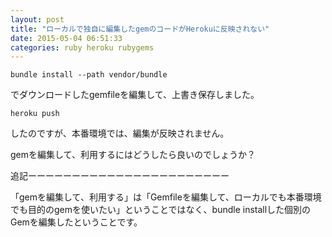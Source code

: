 ```yaml
---
layout: post
title: "ローカルで独自に編集したgemのコードがHerokuに反映されない"
date: 2015-05-04 06:51:33
categories: ruby heroku rubygems
---
```

<pre><code>bundle install --path vendor/bundle
</code></pre>

<p>でダウンロードしたgemfileを編集して、上書き保存しました。</p>

<pre><code>heroku push
</code></pre>

<p>したのですが、本番環境では、編集が反映されません。</p>

<p>gemを編集して、利用するにはどうしたら良いのでしょうか？</p>

<p>追記ーーーーーーーーーーーーーーーーーーーーーーー</p>

<p>「gemを編集して、利用する」は「Gemfileを編集して、ローカルでも本番環境でも目的のgemを使いたい」ということではなく、bundle installした個別のGemを編集したということです。</p>
